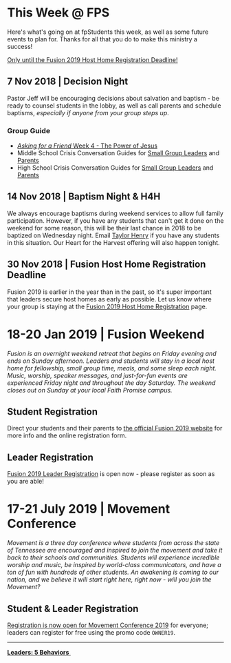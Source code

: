 # This Week @ FPS  
Here's what's going on at fpStudents this week, as well as some future events to plan for. Thanks for all that you do to make this ministry a success!  

<a class="btn btn-primary btn-block" href="#30-nov-2018-fusion-host-home-registration-deadline" role="button">Only <b><span id="MyTimer"></span></b> until the Fusion 2019 Host Home Registration Deadline!</a>

## 7 Nov 2018 | Decision Night  
Pastor Jeff will be encouraging decisions about salvation and baptism - be ready to counsel students in the lobby, as well as call parents and schedule baptisms, *especially if anyone from your group steps up*.  

### Group Guide  
- [*Asking for a Friend* Week 4 - The Power of Jesus](guide.pdf)  
- Middle School Crisis Conversation Guides for [Small Group Leaders](crisis-ms.pdf) and [Parents](crisis-ms-parents.pdf)  
- High School Crisis Conversation Guides for [Small Group Leaders](crisis-hs.pdf) and [Parents](crisis-hs-parents.pdf)  


## 14 Nov 2018 | Baptism Night & H4H  
We always encourage baptisms during weekend services to allow full family participation. However, if you have any students that can't get it done on the weekend for some reason, this will be their last chance in 2018 to be baptized on Wednesday night. Email <a href="mailto:TaylorH@faithpromise.org">Taylor Henry</a> if you have any students in this situation. Our Heart for the Harvest offering will also happen tonight.    

## 30 Nov 2018 | Fusion Host Home Registration Deadline  
Fusion 2019 is earlier in the year than in the past, so it's super important that leaders secure host homes as early as possible. Let us know where your group is staying at the [Fusion 2019 Host Home Registration](https://docs.google.com/forms/d/e/1FAIpQLSdXV04WAgmCv1IVQsg0SbhXDg8JXIhdhzvgeh-BPC3PSPSrBQ/viewform?c=0&w=1&usp=mail_form_link) page.

# 18-20 Jan 2019 | Fusion Weekend   
*Fusion is an overnight weekend retreat that begins on Friday evening and ends on Sunday afternoon. Leaders and students will stay in a local host home for fellowship, small group time, meals, and some sleep each night. Music, worship, speaker messages, and just-for-fun events are experienced Friday night and throughout the day Saturday. The weekend closes out on Sunday at your local Faith Promise campus.*  

## Student Registration  
Direct your students and their parents to [the official Fusion 2019 website](http://fpstudents.org/events/fusion-2019) for more info and the online registration form.  

## Leader Registration  
[Fusion 2019 Leader Registration](https://my.faithpromise.org/portal/get_form.aspx?id=bad6d912-5be3-4035-8018-f97b6930be56) is open now - please register as soon as you are able!  

# 17-21 July 2019 | Movement Conference  
*Movement is a three day conference where students from across the state of Tennessee are encouraged and inspired to join the movement and take it back to their schools and communities. Students will experience incredible worship and music, be inspired by world-class communicators, and have a ton of fun with hundreds of other students. An awakening is coming to our nation, and we believe it will start right here, right now - will you join the Movement?*  

## Student & Leader Registration
[Registration is now open for Movement Conference 2019](https://movementconf.com/) for everyone; leaders can register for free using the promo code `OWNER19`.

<!--End of Markdown Content-->
<script src="scripts.js"></script>

<!--Bottom Page Nav Buttons-->
<hr>
<a class="btn btn-default btn-sm" href="/leaders" role="button"><b>Leaders: 5 Behaviors</b>&nbsp;<i class="fa fa-arrow-right"></i></a>
